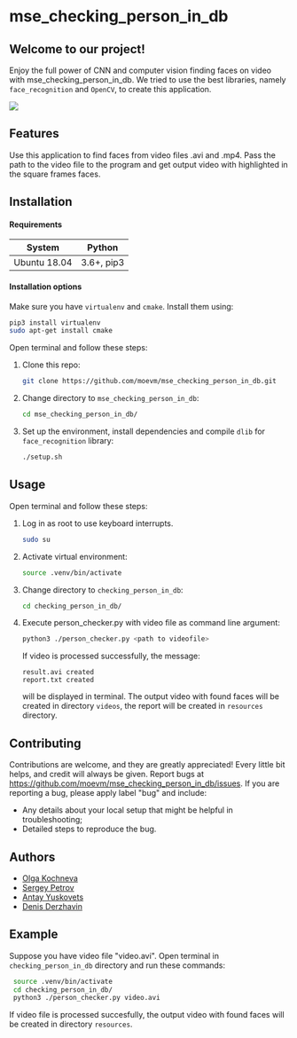 # mse_checking_person_in_db
## Welcome to our project!
Enjoy the full power of CNN and computer vision finding faces on video with mse_checking_person_in_db.
We tried to use the best libraries, namely `face_recognition` and `OpenCV`, to create this application.

![](https://user-images.githubusercontent.com/29632527/67632033-01857700-f8af-11e9-802a-4c99ebbab341.gif)
## Features
Use this application to find faces from video files .avi and .mp4.
Pass the path to the video file to the program and get output video with
highlighted in the square frames faces.

## Installation
#### Requirements
| System | Python |
| :---: | :---: |
| Ubuntu 18.04 | 3.6+, pip3 |

#### Installation options
Make sure you have `virtualenv` and `cmake`.
Install them using:
   ```bash
   pip3 install virtualenv
   sudo apt-get install cmake
   ```
Open terminal and follow these steps:
1. Clone this repo:
    ```bash
    git clone https://github.com/moevm/mse_checking_person_in_db.git
    ```
2. Change directory to `mse_checking_person_in_db`:
    ```bash
    cd mse_checking_person_in_db/
    ```
3. Set up the environment, install dependencies and compile `dlib` for `face_recognition` library:
    ```bash
    ./setup.sh
    ```
## Usage    
Open terminal and follow these steps:

1. Log in as root to use keyboard interrupts.
    
    ```bash
    sudo su
    ```
    
2. Activate virtual environment:

    ```bash
    source .venv/bin/activate
    ```

3. Change directory to `checking_person_in_db`:
    ```bash
    cd checking_person_in_db/
    ```

4. Execute person_checker.py with video file as command line argument:
     ```bash
     python3 ./person_checker.py <path to videofile>
     ```
     If video is processed successfully, the message:

     ```
     result.avi created
     report.txt created
     ```

     will be displayed in terminal. The output video with found faces
     will be created in directory `videos`, the report will be created in `resources` directory.

## Contributing
Contributions are welcome, and they are greatly appreciated! Every little bit helps, and credit will always be given.
Report bugs at https://github.com/moevm/mse_checking_person_in_db/issues.
If you are reporting a bug, please apply label "bug" and  include:
* Any details about your local setup that might be helpful in troubleshooting;
* Detailed steps to reproduce the bug.

## Authors
* [Olga Kochneva](https://github.com/OlgaKochneva)
* [Sergey Petrov](https://github.com/SuperSolik)
* [Antay Yuskovets](https://github.com/VeselAbaya)
* [Denis Derzhavin](https://github.com/Derzhavin)  
## Example
Suppose you have video file "video.avi".
Open terminal in `checking_person_in_db` directory and run these commands:
   ```bash
    source .venv/bin/activate
    cd checking_person_in_db/
    python3 ./person_checker.py video.avi
   ```
If video file is processed succesfully, the output video with found faces
will be created in directory `resources`.


